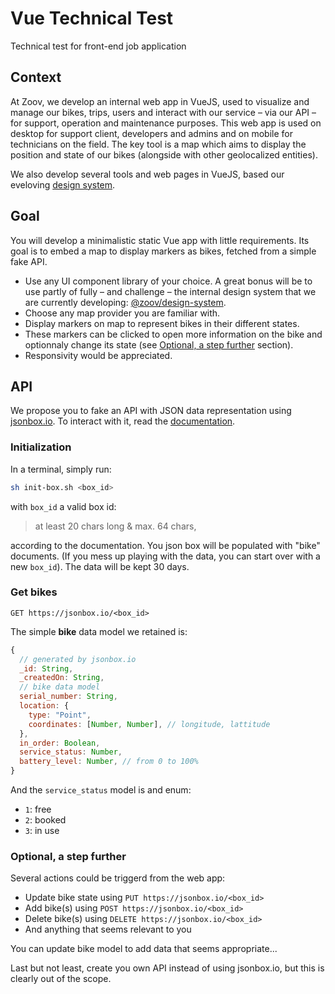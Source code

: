 # Vue Technical Test

Technical test for front-end job application

## Context

At Zoov, we develop an internal web app in VueJS, used to visualize and manage our bikes, trips, users and interact with our service – via our API – for support, operation and maintenance purposes. This web app is used on desktop for support client, developers and admins and on mobile for technicians on the field. The key tool is a map which aims to display the position and state of our bikes (alongside with other geolocalized entities).

We also develop several tools and web pages in VueJS, based our eveloving [design system](https://github.com/birotaio/zoov-design-system/tree/master/web).

## Goal

You will develop a minimalistic static Vue app with little requirements. Its goal is to embed a map to display markers as bikes, fetched from a simple fake API.
- Use any UI component library of your choice. A great bonus will be to use partly of fully – and challenge – the internal design system that we are currently developing: [@zoov/design-system](https://github.com/birotaio/zoov-design-system/tree/master/web).
- Choose any map provider you are familiar with.
- Display markers on map to represent bikes in their different states.
- These markers can be clicked to open more information on the bike and optionnaly change its state (see [Optional, a step further](#optional-a-step-further) section).
- Responsivity would be appreciated.

## API

We propose you to fake an API with JSON data representation using [jsonbox.io](https://jsonbox.io/). To interact with it, read the [documentation](https://github.com/vasanthv/jsonbox).

### Initialization

In a terminal, simply run:
```sh
sh init-box.sh <box_id>
```
with `box_id` a valid box id:
> at least 20 chars long & max. 64 chars,

according to the documentation. You json box will be populated with "bike" documents. (If you mess up playing with the data, you can start over with a new `box_id`). The data will be kept 30 days.

### Get bikes

```http
GET https://jsonbox.io/<box_id>
```

The simple **bike** data model we retained is:
```js
{
  // generated by jsonbox.io
  _id: String,
  _createdOn: String,
  // bike data model
  serial_number: String,
  location: {
    type: "Point",
    coordinates: [Number, Number], // longitude, lattitude
  },
  in_order: Boolean,
  service_status: Number,
  battery_level: Number, // from 0 to 100%
}
```

And the `service_status` model is and enum:
- `1`: free
- `2`: booked
- `3`: in use

### Optional, a step further

Several actions could be triggerd from the web app:
- Update bike state using `PUT https://jsonbox.io/<box_id>`
- Add bike(s) using `POST https://jsonbox.io/<box_id>`
- Delete bike(s) using `DELETE https://jsonbox.io/<box_id>`
- And anything that seems relevant to you

You can update bike model to add data that seems appropriate...

Last but not least, create you own API instead of using jsonbox.io, but this is clearly out of the scope.
